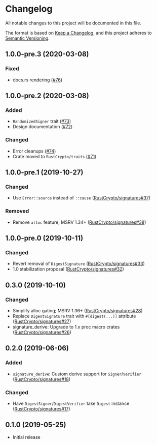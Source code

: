 # Changelog
All notable changes to this project will be documented in this file.

The format is based on [Keep a Changelog](https://keepachangelog.com/en/1.0.0/),
and this project adheres to [Semantic Versioning](https://semver.org/spec/v2.0.0.html).

## 1.0.0-pre.3 (2020-03-08)
### Fixed
- docs.rs rendering ([#76])

[#76]: https://github.com/RustCrypto/traits/pull/76

## 1.0.0-pre.2 (2020-03-08)
### Added
- `RandomizedSigner` trait ([#73])
- Design documentation ([#72])

### Changed
- Error cleanups ([#74])
- Crate moved to `RustCrypto/traits` ([#71])

[#74]: https://github.com/RustCrypto/traits/pull/74
[#73]: https://github.com/RustCrypto/traits/pull/73
[#72]: https://github.com/RustCrypto/traits/pull/72
[#71]: https://github.com/RustCrypto/traits/pull/71

## 1.0.0-pre.1 (2019-10-27)
### Changed
- Use `Error::source` instead of `::cause` ([RustCrypto/signatures#37])

### Removed
- Remove `alloc` feature; MSRV 1.34+ ([RustCrypto/signatures#38])

[RustCrypto/signatures#38]: https://github.com/RustCrypto/signatures/pull/38
[RustCrypto/signatures#37]: https://github.com/RustCrypto/signatures/pull/37

## 1.0.0-pre.0 (2019-10-11)
### Changed
- Revert removal of `DigestSignature` ([RustCrypto/signatures#33])
- 1.0 stabilization proposal ([RustCrypto/signatures#32])

[RustCrypto/signatures#33]: https://github.com/RustCrypto/signatures/pull/33
[RustCrypto/signatures#32]: https://github.com/RustCrypto/signatures/pull/32

## 0.3.0 (2019-10-10)
### Changed
- Simplify alloc gating; MSRV 1.36+ ([RustCrypto/signatures#28])
- Replace `DigestSignature` trait with `#[digest(...)]` attribute ([RustCrypto/signatures#27])
- signature_derive: Upgrade to 1.x proc macro crates ([RustCrypto/signatures#26])

[RustCrypto/signatures#28]: https://github.com/RustCrypto/signatures/pull/28
[RustCrypto/signatures#27]: https://github.com/RustCrypto/signatures/pull/27
[RustCrypto/signatures#26]: https://github.com/RustCrypto/signatures/pull/27

## 0.2.0 (2019-06-06)
### Added
- `signature_derive`: Custom derive support for `Signer`/`Verifier` ([RustCrypto/signatures#18])

### Changed
- Have `DigestSigner`/`DigestVerifier` take `Digest` instance ([RustCrypto/signatures#17])

[RustCrypto/signatures#18]: https://github.com/RustCrypto/signatures/pull/18
[RustCrypto/signatures#17]: https://github.com/RustCrypto/signatures/pull/17

## 0.1.0 (2019-05-25)

- Initial release

